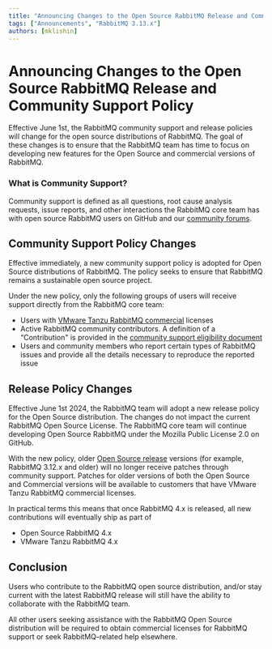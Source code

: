 ```yaml
---
title: "Announcing Changes to the Open Source RabbitMQ Release and Community Support Policy"
tags: ["Announcements", "RabbitMQ 3.13.x"]
authors: [mklishin]
---
```


# Announcing Changes to the Open Source RabbitMQ Release and Community Support Policy

Effective June 1st, the RabbitMQ community support and release policies will change for the open source distributions of RabbitMQ.
The goal of these changes is to ensure that the RabbitMQ team has time to focus on developing new features for the Open Source and commercial versions of RabbitMQ. 

<!-- truncate -->

### What is Community Support?

Community support is defined as all questions, root cause analysis requests, issue reports, and other interactions the RabbitMQ core team
has with open source RabbitMQ users on GitHub and our [community forums](/contact).

## Community Support Policy Changes

Effective immediately, a new community support policy is adopted for Open Source distributions of RabbitMQ.
The policy seeks to ensure that RabbitMQ remains a sustainable open source project.

Under the new policy, only the following groups of users will receive support directly from the RabbitMQ core team:

 * Users with [VMware Tanzu RabbitMQ commercial](https://tanzu.vmware.com/rabbitmq) licenses
 * Active RabbitMQ community contributors. A definition of a “Contribution" is provided in the [community support eligibility document](https://github.com/rabbitmq/rabbitmq-server/blob/main/COMMUNITY_SUPPORT.md)
 * Users and community members who report certain types of RabbitMQ issues and provide all the details necessary to reproduce the reported issue

## Release Policy Changes

Effective June 1st 2024, the RabbitMQ team will adopt a new release policy for the Open Source distribution.
The changes do not impact the current RabbitMQ Open Source License. The RabbitMQ core team will continue
developing Open Source RabbitMQ under the Mozilla Public License 2.0 on GitHub.

With the new policy, older [Open Source release](/release-information) versions (for example, RabbitMQ 3.12.x and older)
will no longer receive patches through community support.
Patches for older versions of both the Open Source and Commercial versions will be available to customers that have VMware Tanzu RabbitMQ commercial licenses.

In practical terms this means that once RabbitMQ 4.x is released, all new contributions will eventually ship as part of

 * Open Source RabbitMQ 4.x 
 * VMware Tanzu RabbitMQ 4.x

## Conclusion

Users who contribute to the RabbitMQ open source distribution, and/or stay current with the latest RabbitMQ release will still
have the ability to collaborate with the RabbitMQ team.

All other users seeking assistance with the RabbitMQ Open Source distribution will be required to obtain commercial licenses
for RabbitMQ support or seek RabbitMQ-related help elsewhere.




